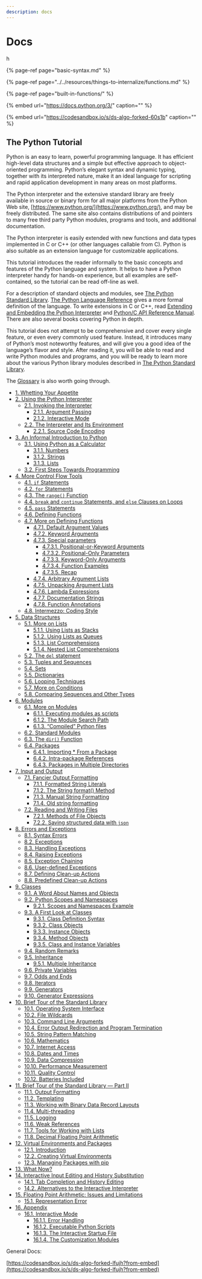```yaml
---
description: docs
---
```


# Docs

h

{% page-ref page="basic-syntax.md" %}

{% page-ref page="../../resources/things-to-internalize/functions.md" %}

{% page-ref page="built-in-functions/" %}

{% embed url="https://docs.python.org/3/" caption="" %}

{% embed url="https://codesandbox.io/s/ds-algo-forked-60s1b" caption="" %}

## The Python Tutorial

Python is an easy to learn, powerful programming language. It has efficient high-level data structures and a simple but effective approach to object-oriented programming. Python’s elegant syntax and dynamic typing, together with its interpreted nature, make it an ideal language for scripting and rapid application development in many areas on most platforms.

The Python interpreter and the extensive standard library are freely available in source or binary form for all major platforms from the Python Web site, [https://www.python.org/](https://www.python.org/), and may be freely distributed. The same site also contains distributions of and pointers to many free third party Python modules, programs and tools, and additional documentation.

The Python interpreter is easily extended with new functions and data types implemented in C or C++ \(or other languages callable from C\). Python is also suitable as an extension language for customizable applications.

This tutorial introduces the reader informally to the basic concepts and features of the Python language and system. It helps to have a Python interpreter handy for hands-on experience, but all examples are self-contained, so the tutorial can be read off-line as well.

For a description of standard objects and modules, see [The Python Standard Library](https://docs.python.org/3.9/library/index.html#library-index). [The Python Language Reference](https://docs.python.org/3.9/reference/index.html#reference-index) gives a more formal definition of the language. To write extensions in C or C++, read [Extending and Embedding the Python Interpreter](https://docs.python.org/3.9/extending/index.html#extending-index) and [Python/C API Reference Manual](https://docs.python.org/3.9/c-api/index.html#c-api-index). There are also several books covering Python in depth.

This tutorial does not attempt to be comprehensive and cover every single feature, or even every commonly used feature. Instead, it introduces many of Python’s most noteworthy features, and will give you a good idea of the language’s flavor and style. After reading it, you will be able to read and write Python modules and programs, and you will be ready to learn more about the various Python library modules described in [The Python Standard Library](https://docs.python.org/3.9/library/index.html#library-index).

The [Glossary](https://docs.python.org/3.9/glossary.html#glossary) is also worth going through.

- [1. Whetting Your Appetite](https://docs.python.org/3.9/tutorial/appetite.html)
- [2. Using the Python Interpreter](https://docs.python.org/3.9/tutorial/interpreter.html)
  - [2.1. Invoking the Interpreter](https://docs.python.org/3.9/tutorial/interpreter.html#invoking-the-interpreter)
    - [2.1.1. Argument Passing](https://docs.python.org/3.9/tutorial/interpreter.html#argument-passing)
    - [2.1.2. Interactive Mode](https://docs.python.org/3.9/tutorial/interpreter.html#interactive-mode)
  - [2.2. The Interpreter and Its Environment](https://docs.python.org/3.9/tutorial/interpreter.html#the-interpreter-and-its-environment)
    - [2.2.1. Source Code Encoding](https://docs.python.org/3.9/tutorial/interpreter.html#source-code-encoding)
- [3. An Informal Introduction to Python](https://docs.python.org/3.9/tutorial/introduction.html)
  - [3.1. Using Python as a Calculator](https://docs.python.org/3.9/tutorial/introduction.html#using-python-as-a-calculator)
    - [3.1.1. Numbers](https://docs.python.org/3.9/tutorial/introduction.html#numbers)
    - [3.1.2. Strings](https://docs.python.org/3.9/tutorial/introduction.html#strings)
    - [3.1.3. Lists](https://docs.python.org/3.9/tutorial/introduction.html#lists)
  - [3.2. First Steps Towards Programming](https://docs.python.org/3.9/tutorial/introduction.html#first-steps-towards-programming)
- [4. More Control Flow Tools](https://docs.python.org/3.9/tutorial/controlflow.html)
  - [4.1. `if` Statements](https://docs.python.org/3.9/tutorial/controlflow.html#if-statements)
  - [4.2. `for` Statements](https://docs.python.org/3.9/tutorial/controlflow.html#for-statements)
  - [4.3. The `range()` Function](https://docs.python.org/3.9/tutorial/controlflow.html#the-range-function)
  - [4.4. `break` and `continue` Statements, and `else` Clauses on Loops](https://docs.python.org/3.9/tutorial/controlflow.html#break-and-continue-statements-and-else-clauses-on-loops)
  - [4.5. `pass` Statements](https://docs.python.org/3.9/tutorial/controlflow.html#pass-statements)
  - [4.6. Defining Functions](https://docs.python.org/3.9/tutorial/controlflow.html#defining-functions)
  - [4.7. More on Defining Functions](https://docs.python.org/3.9/tutorial/controlflow.html#more-on-defining-functions)
    - [4.7.1. Default Argument Values](https://docs.python.org/3.9/tutorial/controlflow.html#default-argument-values)
    - [4.7.2. Keyword Arguments](https://docs.python.org/3.9/tutorial/controlflow.html#keyword-arguments)
    - [4.7.3. Special parameters](https://docs.python.org/3.9/tutorial/controlflow.html#special-parameters)
      - [4.7.3.1. Positional-or-Keyword Arguments](https://docs.python.org/3.9/tutorial/controlflow.html#positional-or-keyword-arguments)
      - [4.7.3.2. Positional-Only Parameters](https://docs.python.org/3.9/tutorial/controlflow.html#positional-only-parameters)
      - [4.7.3.3. Keyword-Only Arguments](https://docs.python.org/3.9/tutorial/controlflow.html#keyword-only-arguments)
      - [4.7.3.4. Function Examples](https://docs.python.org/3.9/tutorial/controlflow.html#function-examples)
      - [4.7.3.5. Recap](https://docs.python.org/3.9/tutorial/controlflow.html#recap)
    - [4.7.4. Arbitrary Argument Lists](https://docs.python.org/3.9/tutorial/controlflow.html#arbitrary-argument-lists)
    - [4.7.5. Unpacking Argument Lists](https://docs.python.org/3.9/tutorial/controlflow.html#unpacking-argument-lists)
    - [4.7.6. Lambda Expressions](https://docs.python.org/3.9/tutorial/controlflow.html#lambda-expressions)
    - [4.7.7. Documentation Strings](https://docs.python.org/3.9/tutorial/controlflow.html#documentation-strings)
    - [4.7.8. Function Annotations](https://docs.python.org/3.9/tutorial/controlflow.html#function-annotations)
  - [4.8. Intermezzo: Coding Style](https://docs.python.org/3.9/tutorial/controlflow.html#intermezzo-coding-style)
- [5. Data Structures](https://docs.python.org/3.9/tutorial/datastructures.html)
  - [5.1. More on Lists](https://docs.python.org/3.9/tutorial/datastructures.html#more-on-lists)
    - [5.1.1. Using Lists as Stacks](https://docs.python.org/3.9/tutorial/datastructures.html#using-lists-as-stacks)
    - [5.1.2. Using Lists as Queues](https://docs.python.org/3.9/tutorial/datastructures.html#using-lists-as-queues)
    - [5.1.3. List Comprehensions](https://docs.python.org/3.9/tutorial/datastructures.html#list-comprehensions)
    - [5.1.4. Nested List Comprehensions](https://docs.python.org/3.9/tutorial/datastructures.html#nested-list-comprehensions)
  - [5.2. The `del` statement](https://docs.python.org/3.9/tutorial/datastructures.html#the-del-statement)
  - [5.3. Tuples and Sequences](https://docs.python.org/3.9/tutorial/datastructures.html#tuples-and-sequences)
  - [5.4. Sets](https://docs.python.org/3.9/tutorial/datastructures.html#sets)
  - [5.5. Dictionaries](https://docs.python.org/3.9/tutorial/datastructures.html#dictionaries)
  - [5.6. Looping Techniques](https://docs.python.org/3.9/tutorial/datastructures.html#looping-techniques)
  - [5.7. More on Conditions](https://docs.python.org/3.9/tutorial/datastructures.html#more-on-conditions)
  - [5.8. Comparing Sequences and Other Types](https://docs.python.org/3.9/tutorial/datastructures.html#comparing-sequences-and-other-types)
- [6. Modules](https://docs.python.org/3.9/tutorial/modules.html)
  - [6.1. More on Modules](https://docs.python.org/3.9/tutorial/modules.html#more-on-modules)
    - [6.1.1. Executing modules as scripts](https://docs.python.org/3.9/tutorial/modules.html#executing-modules-as-scripts)
    - [6.1.2. The Module Search Path](https://docs.python.org/3.9/tutorial/modules.html#the-module-search-path)
    - [6.1.3. “Compiled” Python files](https://docs.python.org/3.9/tutorial/modules.html#compiled-python-files)
  - [6.2. Standard Modules](https://docs.python.org/3.9/tutorial/modules.html#standard-modules)
  - [6.3. The `dir()` Function](https://docs.python.org/3.9/tutorial/modules.html#the-dir-function)
  - [6.4. Packages](https://docs.python.org/3.9/tutorial/modules.html#packages)
    - [6.4.1. Importing \* From a Package](https://docs.python.org/3.9/tutorial/modules.html#importing-from-a-package)
    - [6.4.2. Intra-package References](https://docs.python.org/3.9/tutorial/modules.html#intra-package-references)
    - [6.4.3. Packages in Multiple Directories](https://docs.python.org/3.9/tutorial/modules.html#packages-in-multiple-directories)
- [7. Input and Output](https://docs.python.org/3.9/tutorial/inputoutput.html)
  - [7.1. Fancier Output Formatting](https://docs.python.org/3.9/tutorial/inputoutput.html#fancier-output-formatting)
    - [7.1.1. Formatted String Literals](https://docs.python.org/3.9/tutorial/inputoutput.html#formatted-string-literals)
    - [7.1.2. The String format\(\) Method](https://docs.python.org/3.9/tutorial/inputoutput.html#the-string-format-method)
    - [7.1.3. Manual String Formatting](https://docs.python.org/3.9/tutorial/inputoutput.html#manual-string-formatting)
    - [7.1.4. Old string formatting](https://docs.python.org/3.9/tutorial/inputoutput.html#old-string-formatting)
  - [7.2. Reading and Writing Files](https://docs.python.org/3.9/tutorial/inputoutput.html#reading-and-writing-files)
    - [7.2.1. Methods of File Objects](https://docs.python.org/3.9/tutorial/inputoutput.html#methods-of-file-objects)
    - [7.2.2. Saving structured data with `json`](https://docs.python.org/3.9/tutorial/inputoutput.html#saving-structured-data-with-json)
- [8. Errors and Exceptions](https://docs.python.org/3.9/tutorial/errors.html)
  - [8.1. Syntax Errors](https://docs.python.org/3.9/tutorial/errors.html#syntax-errors)
  - [8.2. Exceptions](https://docs.python.org/3.9/tutorial/errors.html#exceptions)
  - [8.3. Handling Exceptions](https://docs.python.org/3.9/tutorial/errors.html#handling-exceptions)
  - [8.4. Raising Exceptions](https://docs.python.org/3.9/tutorial/errors.html#raising-exceptions)
  - [8.5. Exception Chaining](https://docs.python.org/3.9/tutorial/errors.html#exception-chaining)
  - [8.6. User-defined Exceptions](https://docs.python.org/3.9/tutorial/errors.html#user-defined-exceptions)
  - [8.7. Defining Clean-up Actions](https://docs.python.org/3.9/tutorial/errors.html#defining-clean-up-actions)
  - [8.8. Predefined Clean-up Actions](https://docs.python.org/3.9/tutorial/errors.html#predefined-clean-up-actions)
- [9. Classes](https://docs.python.org/3.9/tutorial/classes.html)
  - [9.1. A Word About Names and Objects](https://docs.python.org/3.9/tutorial/classes.html#a-word-about-names-and-objects)
  - [9.2. Python Scopes and Namespaces](https://docs.python.org/3.9/tutorial/classes.html#python-scopes-and-namespaces)
    - [9.2.1. Scopes and Namespaces Example](https://docs.python.org/3.9/tutorial/classes.html#scopes-and-namespaces-example)
  - [9.3. A First Look at Classes](https://docs.python.org/3.9/tutorial/classes.html#a-first-look-at-classes)
    - [9.3.1. Class Definition Syntax](https://docs.python.org/3.9/tutorial/classes.html#class-definition-syntax)
    - [9.3.2. Class Objects](https://docs.python.org/3.9/tutorial/classes.html#class-objects)
    - [9.3.3. Instance Objects](https://docs.python.org/3.9/tutorial/classes.html#instance-objects)
    - [9.3.4. Method Objects](https://docs.python.org/3.9/tutorial/classes.html#method-objects)
    - [9.3.5. Class and Instance Variables](https://docs.python.org/3.9/tutorial/classes.html#class-and-instance-variables)
  - [9.4. Random Remarks](https://docs.python.org/3.9/tutorial/classes.html#random-remarks)
  - [9.5. Inheritance](https://docs.python.org/3.9/tutorial/classes.html#inheritance)
    - [9.5.1. Multiple Inheritance](https://docs.python.org/3.9/tutorial/classes.html#multiple-inheritance)
  - [9.6. Private Variables](https://docs.python.org/3.9/tutorial/classes.html#private-variables)
  - [9.7. Odds and Ends](https://docs.python.org/3.9/tutorial/classes.html#odds-and-ends)
  - [9.8. Iterators](https://docs.python.org/3.9/tutorial/classes.html#iterators)
  - [9.9. Generators](https://docs.python.org/3.9/tutorial/classes.html#generators)
  - [9.10. Generator Expressions](https://docs.python.org/3.9/tutorial/classes.html#generator-expressions)
- [10. Brief Tour of the Standard Library](https://docs.python.org/3.9/tutorial/stdlib.html)
  - [10.1. Operating System Interface](https://docs.python.org/3.9/tutorial/stdlib.html#operating-system-interface)
  - [10.2. File Wildcards](https://docs.python.org/3.9/tutorial/stdlib.html#file-wildcards)
  - [10.3. Command Line Arguments](https://docs.python.org/3.9/tutorial/stdlib.html#command-line-arguments)
  - [10.4. Error Output Redirection and Program Termination](https://docs.python.org/3.9/tutorial/stdlib.html#error-output-redirection-and-program-termination)
  - [10.5. String Pattern Matching](https://docs.python.org/3.9/tutorial/stdlib.html#string-pattern-matching)
  - [10.6. Mathematics](https://docs.python.org/3.9/tutorial/stdlib.html#mathematics)
  - [10.7. Internet Access](https://docs.python.org/3.9/tutorial/stdlib.html#internet-access)
  - [10.8. Dates and Times](https://docs.python.org/3.9/tutorial/stdlib.html#dates-and-times)
  - [10.9. Data Compression](https://docs.python.org/3.9/tutorial/stdlib.html#data-compression)
  - [10.10. Performance Measurement](https://docs.python.org/3.9/tutorial/stdlib.html#performance-measurement)
  - [10.11. Quality Control](https://docs.python.org/3.9/tutorial/stdlib.html#quality-control)
  - [10.12. Batteries Included](https://docs.python.org/3.9/tutorial/stdlib.html#batteries-included)
- [11. Brief Tour of the Standard Library — Part II](https://docs.python.org/3.9/tutorial/stdlib2.html)
  - [11.1. Output Formatting](https://docs.python.org/3.9/tutorial/stdlib2.html#output-formatting)
  - [11.2. Templating](https://docs.python.org/3.9/tutorial/stdlib2.html#templating)
  - [11.3. Working with Binary Data Record Layouts](https://docs.python.org/3.9/tutorial/stdlib2.html#working-with-binary-data-record-layouts)
  - [11.4. Multi-threading](https://docs.python.org/3.9/tutorial/stdlib2.html#multi-threading)
  - [11.5. Logging](https://docs.python.org/3.9/tutorial/stdlib2.html#logging)
  - [11.6. Weak References](https://docs.python.org/3.9/tutorial/stdlib2.html#weak-references)
  - [11.7. Tools for Working with Lists](https://docs.python.org/3.9/tutorial/stdlib2.html#tools-for-working-with-lists)
  - [11.8. Decimal Floating Point Arithmetic](https://docs.python.org/3.9/tutorial/stdlib2.html#decimal-floating-point-arithmetic)
- [12. Virtual Environments and Packages](https://docs.python.org/3.9/tutorial/venv.html)
  - [12.1. Introduction](https://docs.python.org/3.9/tutorial/venv.html#introduction)
  - [12.2. Creating Virtual Environments](https://docs.python.org/3.9/tutorial/venv.html#creating-virtual-environments)
  - [12.3. Managing Packages with pip](https://docs.python.org/3.9/tutorial/venv.html#managing-packages-with-pip)
- [13. What Now?](https://docs.python.org/3.9/tutorial/whatnow.html)
- [14. Interactive Input Editing and History Substitution](https://docs.python.org/3.9/tutorial/interactive.html)
  - [14.1. Tab Completion and History Editing](https://docs.python.org/3.9/tutorial/interactive.html#tab-completion-and-history-editing)
  - [14.2. Alternatives to the Interactive Interpreter](https://docs.python.org/3.9/tutorial/interactive.html#alternatives-to-the-interactive-interpreter)
- [15. Floating Point Arithmetic: Issues and Limitations](https://docs.python.org/3.9/tutorial/floatingpoint.html)
  - [15.1. Representation Error](https://docs.python.org/3.9/tutorial/floatingpoint.html#representation-error)
- [16. Appendix](https://docs.python.org/3.9/tutorial/appendix.html)
  - [16.1. Interactive Mode](https://docs.python.org/3.9/tutorial/appendix.html#interactive-mode)
    - [16.1.1. Error Handling](https://docs.python.org/3.9/tutorial/appendix.html#error-handling)
    - [16.1.2. Executable Python Scripts](https://docs.python.org/3.9/tutorial/appendix.html#executable-python-scripts)
    - [16.1.3. The Interactive Startup File](https://docs.python.org/3.9/tutorial/appendix.html#the-interactive-startup-file)
    - [16.1.4. The Customization Modules](https://docs.python.org/3.9/tutorial/appendix.html#the-customization-modules)

General Docs:

[https://codesandbox.io/s/ds-algo-forked-lfujh?from-embed](https://codesandbox.io/s/ds-algo-forked-lfujh?from-embed)
